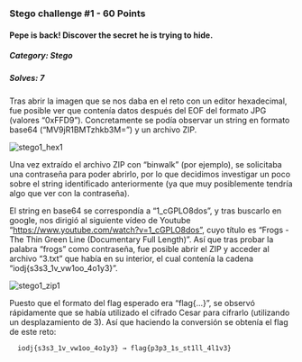 ### Stego challenge #1 - 60 Points
#### Pepe is back! Discover the secret he is trying to hide.

##### Category: Stego 
##### Solves: 7 

Tras abrir la imagen que se nos daba en el reto con un editor hexadecimal, fue posible ver que contenía datos después del EOF del formato JPG (valores “0xFFD9”). Concretamente se podía observar un string en formato base64 (“MV9jR1BMTzhkb3M=”) y un archivo ZIP.

![stego1_hex1](https://user-images.githubusercontent.com/38633962/42777533-acbc3c5c-893a-11e8-8b68-a7b13dd1f712.png)

Una vez extraído el archivo ZIP con “binwalk” (por ejemplo), se solicitaba una contraseña para poder abrirlo, por lo que decidimos investigar un poco sobre el string identificado anteriormente (ya que muy posiblemente tendría algo que ver con la contraseña).

El string en base64 se correspondía a “1_cGPLO8dos”, y tras buscarlo en google, nos dirigió al siguiente vídeo de Youtube “https://www.youtube.com/watch?v=1_cGPLO8dos”, cuyo título es “Frogs - The Thin Green Line (Documentary Full Length)”. Así que tras probar la palabra “frogs” como contraseña, fue posible abrir el ZIP y acceder al archivo “3.txt” que había en su interior, el cual contenía la cadena “iodj{s3s3_1v_vw1oo_4o1y3}”.

![stego1_zip1](https://user-images.githubusercontent.com/38633962/42777564-c0b0a266-893a-11e8-8a8f-40de5569e05a.png)

Puesto que el formato del flag esperado era “flag{...}”, se observó rápidamente que se había utilizado el cifrado Cesar para cifrarlo (utilizando un desplazamiento de 3). Así que haciendo la conversión se obtenía el flag de este reto:

      iodj{s3s3_1v_vw1oo_4o1y3} → flag{p3p3_1s_st1ll_4l1v3}
